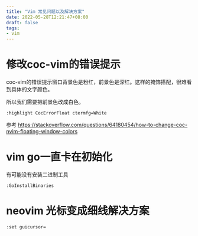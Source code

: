 ```yaml
---
title: "Vim 常见问题以及解决方案"
date: 2022-05-28T12:21:47+08:00
draft: false
tags:
- vim
---
```


# 修改coc-vim的错误提示

coc-vim的错误提示窗口背景色是粉红，前景色是深红。这样的掩饰搭配，很难看到具体的文字颜色。

所以我们需要把前景色改成白色。

```
:highlight CocErrorFloat ctermfg=White
```

参考 https://stackoverflow.com/questions/64180454/how-to-change-coc-nvim-floating-window-colors

# vim go一直卡在初始化

有可能没有安装二进制工具

```
:GoInstallBinaries
```

# neovim 光标变成细线解决方案

```
:set guicursor=
```

